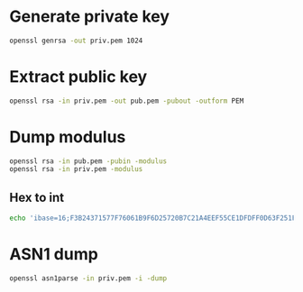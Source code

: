 # Generate private key

```bash
openssl genrsa -out priv.pem 1024
```

# Extract public key

```bash
openssl rsa -in priv.pem -out pub.pem -pubout -outform PEM
```

# Dump modulus

```bash
openssl rsa -in pub.pem -pubin -modulus
openssl rsa -in priv.pem -modulus
```

## Hex to int

```bash
echo 'ibase=16;F3B24371577F76061B9F6D25720B7C21A4EEF55CE1DFDFF0D63F251F34A1B571AEC4855A9144529F14D5EE6D87AF8C0D9579708453644D6B93661CBF0F987CABDB6C1E0C3D8A274619044F51CCFB3FBA1D525FC373F596CB48EA6F8F8F56E22A3ABD3DABA79F816EFDBA2E10BFCC6F1D3797935FD16DA219791F4B5D8CD2FB2B' | bc
```

# ASN1 dump

```bash
openssl asn1parse -in priv.pem -i -dump
```